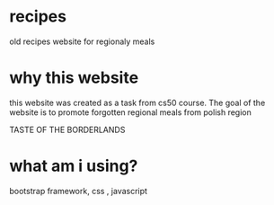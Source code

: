 # recipes
old recipes website for regionaly meals

# why this website 
this website was created as a task from cs50 course. 
The goal of the website is to promote forgotten regional meals from polish region

TASTE OF THE BORDERLANDS

# what am i using?

bootstrap framework, css , javascript